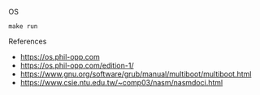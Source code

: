 OS

```
make run
```

References

- https://os.phil-opp.com
- https://os.phil-opp.com/edition-1/
- https://www.gnu.org/software/grub/manual/multiboot/multiboot.html
- https://www.csie.ntu.edu.tw/~comp03/nasm/nasmdoci.html
